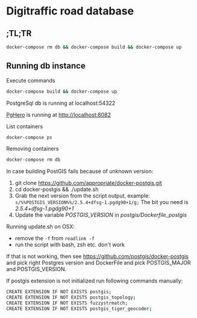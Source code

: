 # Digitraffic road database

## ;TL;TR

````bash
docker-compose rm db && docker-compose build && docker-compose up
````

## Running db instance

Execute commands

````bash
docker-compose build && docker-compose up
````

PostgreSql db is running at localhost:54322

[PgHero](https://github.com/ankane/pghero) is running at [http://localhost:8082](http://localhost:8082)

List containers
``````bash
docker-compose ps
``````

Removing containers
``````bash
docker-compose rm db
``````

In case building PostGIS fails because of unknown version:
1. git clone https://github.com/appropriate/docker-postgis.git
2. cd docker-postgis && ./update.sh
3. Grab the next version from the script output, example: `s/%%POSTGIS_VERSION%%/2.5.4+dfsg-1.pgdg90+1/g;` The bit you need is *2.5.4+dfsg-1.pgdg90+1*
4. Update the variable *POSTGIS_VERSION* in *postgis/Dockerfile_postgis*

Running update.sh on OSX:
- remove the `-f` from `readlink -f`
- run the script with bash, zsh etc. don't work

If that is not working, then see https://github.com/postgis/docker-postgis
and pick right Postgres version and DockerFile and pick POSTGIS_MAJOR and POSTGIS_VERSION.

If postgis extension is not initialized run following commands manually:
``````bash
CREATE EXTENSION IF NOT EXISTS postgis;
CREATE EXTENSION IF NOT EXISTS postgis_topology;
CREATE EXTENSION IF NOT EXISTS fuzzystrmatch;
CREATE EXTENSION IF NOT EXISTS postgis_tiger_geocoder;
``````